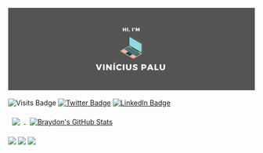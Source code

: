 ![Palups' GitHub Banner](./assets/banner.png)

![Visits Badge](https://badges.pufler.dev/visits/palups/palups)
[![Twitter Badge](https://img.shields.io/badge/Twitter-Profile-informational?style=flat&logo=twitter&logoColor=white&color=1CA2F1)](https://twitter.com/lilpalups)
[![LinkedIn Badge](https://img.shields.io/badge/LinkedIn-Profile-informational?style=flat&logo=linkedin&logoColor=white&color=0D76A8)](https://www.linkedin.com/in/viniciusgpalu/)

<a href="https://github.com/Palups">
  <img align="center" style="margin:0.5rem" src="https://github-readme-stats.vercel.app/api/top-langs/?username=Palups&hide=html,css&title_color=ffffff&text_color=c9cacc&icon_color=4AB197&bg_color=1A2B34" />
</a>

<a href="https://github.com/Palups">
  <img align="center" style="margin:0.5rem" src="https://github-readme-stats.vercel.app/api?username=Palups&show_icons=true&line_height=27&count_private=true&title_color=ffffff&text_color=c9cacc&icon_color=4AB097&bg_color=1A2B34" alt="Braydon's GitHub Stats" />
</a>

![](https://img.shields.io/badge/Code-Delphi-informational?style=flat&logo=angular&logoColor=white&color=4AB197)
![](https://img.shields.io/badge/Code-Flutter-informational?style=flat&logo=ionic&logoColor=white&color=4AB197)
![](https://img.shields.io/badge/Code-MySQL-informational?style=flat&logo=MySQL&logoColor=white&color=4AB197)


